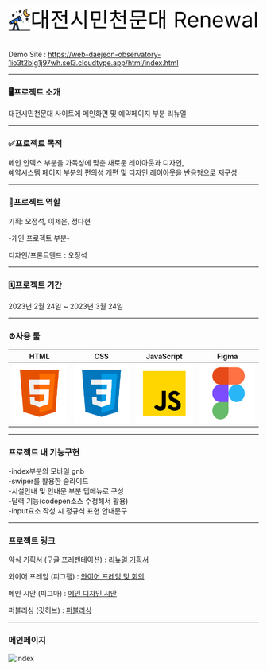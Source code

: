 # <p align="center"> <img src="./Readme_img/icon.png" alt="icon"></p>

Demo Site : https://web-daejeon-observatory-1io3t2blg1j97wh.sel3.cloudtype.app/html/index.html

---

### 🖥프로젝트 소개

대전시민천문대 사이트에 메인화면 및 예약페이지 부분 리뉴얼

---

### ✅프로젝트 목적

메인 인덱스 부분을 가독성에 맞춘 새로운 레이아웃과 디자인,<br/> 예약시스템 페이지 부분의 편의성 개편 및 디자인,레이아웃을 반응형으로 재구성

---
### 👥프로젝트 역할

기획: 오정석, 이제은, 정다현

-개인 프로젝트 부분-

디자인/프론트엔드 : 오정석

---

### 🗓프로젝트 기간

2023년 2월 24일 ~ 2023년 3월 24일

---

### ⚙사용 툴

|                                                 HTML                                                 |                                                   CSS                                                    |                                                       JavaScript                                                       |                                                    Figma                                                     |
| :--------------------------------------------------------------------------------------------------: | :------------------------------------------------------------------------------------------------------: | :--------------------------------------------------------------------------------------------------------------------: | :----------------------------------------------------------------------------------------------------------: |
| <img src="./Readme_img/html.svg" width="120px" height="120px" title="px(픽셀) 크기 설정" alt="html"> | <img src="./Readme_img/css.svg" width="120px" height="120px" title="px(픽셀) 크기 설정" alt="css"></img> | <img src="./Readme_img/javascript.svg" width="120px" height="120px" title="px(픽셀) 크기 설정" alt="javascript"></img> | <img src="./Readme_img/figma.svg" width="120px" height="120px" title="px(픽셀) 크기 설정" alt="figma"></img> |

</img>

---

### 프로젝트 내 기능구현

-index부분의 모바일 gnb <br/>
-swiper를 활용한 슬라이드 <br/>
-시설안내 및 안내문 부분 탭메뉴로 구성 <br/>
-달력 기능(codepen소스 수정해서 활용) <br/>
-input요소 작성 시 정규식 표현 안내문구

---

### 프로젝트 링크

약식 기획서 (구글 프레젠테이션) : [리뉴얼 기획서](https://docs.google.com/presentation/d/1PtCZ5NK-zUa_itFyQhS6pijREdrjelmpOlcfts9Cqdo/edit#slide=id.p, " 
proposal link")

와이어 프레임 (피그잼) : [와이어 프레임 및 회의](https://www.figma.com/file/jUD7SwCGpqrjIb4ZrvU2p2/C%EC%A1%B0_%EB%8C%80%EC%A0%84%EC%8B%9C%EB%AF%BC%EC%B2%9C%EB%AC%B8%EB%8C%80_%ED%86%A0%EB%A1%A0?node-id=0%3A1&t=akaat3hq5ajCgvxa-1, "wireframe")

메인 시안 (피그마) : [메인 디자인 시안](https://www.figma.com/file/bf3fQjXp41V1N2aMGA1qJI/%EB%8C%80%EC%A0%84%EC%8B%9C%EB%AF%BC%EC%B2%9C%EB%AC%B8%EB%8C%80-renewal?node-id=0%3A1&t=gPh3kxGYTjYH4nDk-1, "figma link")

퍼블리싱 (깃허브) : [퍼블리싱](https://github.com/jeong0214/Daejeon-Observatory, "publishing link")

---

### 메인페이지

<img src="./Readme_img/index.gif" alt="index"></img>
